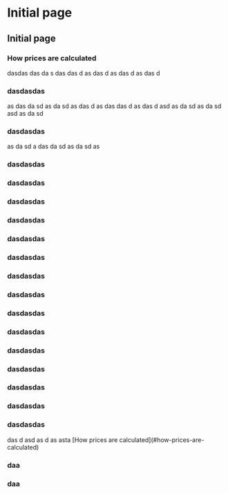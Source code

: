# Initial page

## Initial page

### How prices are calculated

dasdas das da s das das d as das d as das d as das d

### dasdasdas

as das da sd as da sd as das d as das das d as das d asd as da sd as da sd asd as da sd

### dasdasdas

as da sd a das da sd as da sd as

### dasdasdas

### dasdasdas

### dasdasdas

### dasdasdas

### dasdasdas

### dasdasdas

### dasdasdas

### dasdasdas

### dasdasdas

### dasdasdas

### dasdasdas

### dasdasdas

### dasdasdas

### dasdasdas

### dasdasdas

das d asd as d as asta \[How prices are calculated](#how-prices-are-calculated)



### daa

### daa

